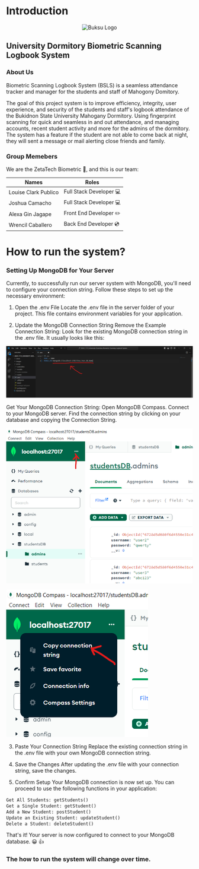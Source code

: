 # Introduction
<div align="center"><img src="https://upload.wikimedia.org/wikipedia/en/8/86/Shield_logo_of_Bukidnon_State_University.png" alt="Buksu Logo" width="200" height="200"></div>

## University Dormitory Biometric Scanning Logbook System

### About Us
Biometric Scanning Logbook System (BSLS) is a seamless attendance tracker and manager for the students and staff of Mahogony Domitory.

The goal of this project system is to improve efficiency, integrity, user experience, and security of the students and staff's logbook attendance of the Bukidnon State University Mahogany Dormitory. Using fingerprint scanning for quick and seamless in and out attendance, and managing accounts, recent student activity and more for the admins of the dormitory. The system has a feature if the student are not able to come back at night, they will sent a message or mail alerting close friends and family.

### Group Memebers
We are the ZetaTech Biometric :rocket:, and this is our team:

| Names | Roles |
|-------|-------|
| Louise Clark Publico | Full Stack Developer :computer: |
| Joshua Camacho | Full Stack Developer :computer: |
| Alexa Gin Jagape | Front End Developer :pencil2: |
| Wrencil Caballero | Back End Developer :cd: |

# How to run the system?

### Setting Up MongoDB for Your Server
Currently, to successfully run our server system with MongoDB, you'll need to configure your connection string. Follow these steps to set up the necessary environment:

1. Open the .env File
Locate the .env file in the server folder of your project. This file contains environment variables for your application.

2. Update the MongoDB Connection String
Remove the Example Connection String: Look for the existing MongoDB connection string in the .env file. It usually looks like this:

![.env image](./images/FOR_README/howto1.png)

Get Your MongoDB Connection String:
Open MongoDB Compass.
Connect to your MongoDB server.
Find the connection string by clicking on your database and copying the Connection String.

![mongodb compass image](./images/FOR_README/howto2.png)

![mongodb compass image](./images/FOR_README/howto3.png)

3. Paste Your Connection String
Replace the existing connection string in the .env file with your own MongoDB connection string.

4. Save the Changes
After updating the .env file with your connection string, save the changes.

5. Confirm Setup
Your MongoDB connection is now set up. You can proceed to use the following functions in your application:

```
Get All Students: getStudents()
Get a Single Student: getStudent()
Add a New Student: postStudent()
Update an Existing Student: updateStudent()
Delete a Student: deleteStudent()
```

That's it! Your server is now configured to connect to your MongoDB database. :grinning: :thumbsup:

### The how to run the system will change over time.